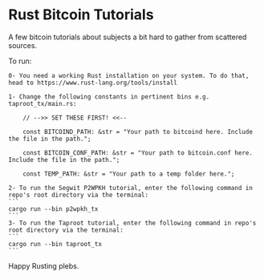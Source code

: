 # Rust Bitcoin Tutorials

A few bitcoin tutorials about subjects a bit hard to gather from scattered sources.

To run:

    0- You need a working Rust installation on your system. To do that, head to https://www.rust-lang.org/tools/install

    1- Change the following constants in pertinent bins e.g. taproot_tx/main.rs:

        // -->> SET THESE FIRST! <<--

        const BITCOIND_PATH: &str = "Your path to bitcoind here. Include the file in the path.";

        const BITCOIN_CONF_PATH: &str = "Your path to bitcoin.conf here. Include the file in the path.";

        const TEMP_PATH: &str = "Your path to a temp folder here.";

    2- To run the Segwit P2WPKH tutorial, enter the following command in repo's root directory via the terminal:
    ```
    cargo run --bin p2wpkh_tx
    ```
    3- To run the Taproot tutorial, enter the following command in repo's root directory via the terminal:
    ```
    cargo run --bin taproot_tx
    ```

 Happy Rusting plebs.
